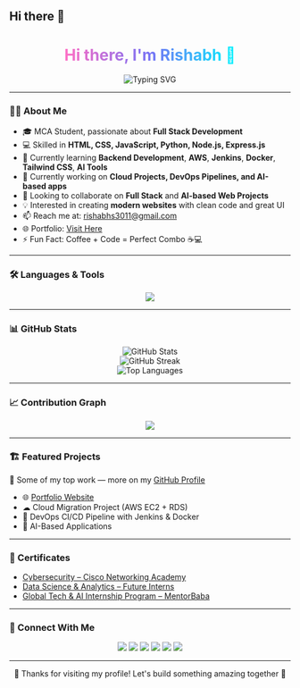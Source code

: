 ## Hi there 👋

<h1 align="center">
  <span style="background: linear-gradient(90deg, #ff6ec4, #7873f5, #00f2fe); -webkit-background-clip: text; color: transparent; font-weight: 700;">
    Hi there, I'm Rishabh 👋
  </span>
</h1>

<p align="center">
  <img src="https://readme-typing-svg.demolab.com?font=Fira+Code&size=24&pause=1000&color=FF6EC4,7873F5,00F2FE&center=true&vCenter=true&width=600&lines=Full+Stack+Developer;MCA+Student;Node.js+%7C+Express.js+%7C+JavaScript;Cloud+%7C+DevOps+%7C+AI+Learner;Always+Learning+New+Tech" alt="Typing SVG" />
</p>

---

### 👨‍💻 About Me
- 🎓 MCA Student, passionate about **Full Stack Development**
- 💻 Skilled in **HTML, CSS, JavaScript, Python, Node.js, Express.js**
- 🌱 Currently learning **Backend Development**, **AWS**, **Jenkins**, **Docker**, **Tailwind CSS**, **AI Tools**
- 🔭 Currently working on **Cloud Projects, DevOps Pipelines, and AI-based apps**
- 👯 Looking to collaborate on **Full Stack** and **AI-based Web Projects**
- 💡 Interested in creating **modern websites** with clean code and great UI
- 📫 Reach me at: <a href="mailto:rishabhs3011@gmail.com?subject=Hello%20Rishabh&body=Hi%20Rishabh%2C%0A%0AI%20would%20like%20to%20connect%20with%20you%20regarding..." style="color:#ff6ec4;font-weight:600;">rishabhs3011@gmail.com</a>
- 🌐 Portfolio: [Visit Here](https://github.com/Rishabhs-2004/My-Portfolio)
- ⚡ Fun Fact: Coffee + Code = Perfect Combo ☕💻

---

### 🛠️ Languages & Tools
<p align="center">
  <img src="https://skillicons.dev/icons?i=react,tailwind,bootstrap,redux,js,ts,html,css,nodejs,express,mongodb,python,git,github,vscode,postman,docker,aws,jenkins" />
</p>

---

### 📊 GitHub Stats
<p align="center">
  <img src="https://github-readme-stats.vercel.app/api?username=Rishabhs-2004&show_icons=true&theme=radical" alt="GitHub Stats" />
  <br />
  <img src="https://streak-stats.demolab.com?user=Rishabhs-2004&theme=radical&hide_border=true" alt="GitHub Streak" />
  <br />
  <img src="https://github-readme-stats.vercel.app/api/top-langs/?username=Rishabhs-2004&layout=compact&theme=radical" alt="Top Languages" />
</p>

---

### 📈 Contribution Graph
<p align="center">
  <img src="https://github-readme-activity-graph.vercel.app/graph?username=Rishabhs-2004&theme=react-dark" />
</p>

---

### 🏗️ Featured Projects
🚀 Some of my top work — more on my [GitHub Profile](https://github.com/Rishabhs-2004)

- 🌐 [Portfolio Website](https://github.com/Rishabhs-2004/My-Portfolio)
- ☁ Cloud Migration Project (AWS EC2 + RDS)
- 🔧 DevOps CI/CD Pipeline with Jenkins & Docker
- 🤖 AI-Based Applications

---

### 📜 Certificates
- [Cybersecurity – Cisco Networking Academy](https://www.linkedin.com/posts/rishabh-singh-3b85a6334_cybersecurity-cisco-networkingacademy-activity-7356481083502211074-LaB3)
- [Data Science & Analytics – Future Interns](https://www.linkedin.com/posts/rishabh-singh-3b85a6334_futureinterns-datascience-analytics-activity-7356480093109547008-136f)
- [Global Tech & AI Internship Program – MentorBaba](https://www.linkedin.com/posts/rishabh-singh-3b85a6334_global-tech-ai-internship-program-mentorbaba-activity-7348782676004204548-Om-u)

---

### 🔗 Connect With Me
<p align="center">
  <a href="mailto:rishabhs3011@gmail.com?subject=Hello%20Rishabh&body=Hi%20Rishabh%2C%0A%0AI%20would%20like%20to%20connect%20with%20you%20regarding..."><img src="https://img.shields.io/badge/Email-D14836?style=for-the-badge&logo=gmail&logoColor=white" /></a>
  <a href="https://github.com/Rishabhs-2004"><img src="https://img.shields.io/badge/GitHub-100000?style=for-the-badge&logo=github&logoColor=white" /></a>
  <a href="https://www.linkedin.com/in/rishabh-singh-3b85a6334"><img src="https://img.shields.io/badge/LinkedIn-0077B5?style=for-the-badge&logo=linkedin&logoColor=white" /></a>
  <a href="https://github.com/Rishabhs-2004/My-Portfolio"><img src="https://img.shields.io/badge/Portfolio-000?style=for-the-badge&logo=vercel&logoColor=white" /></a>
  <a href="https://www.instagram.com/yourusername"><img src="https://img.shields.io/badge/Instagram-E4405F?style=for-the-badge&logo=instagram&logoColor=white" /></a>
  <a href="https://www.facebook.com/yourusername"><img src="https://img.shields.io/badge/Facebook-1877F2?style=for-the-badge&logo=facebook&logoColor=white" /></a>
</p>

---

<p align="center">
  🥂 Thanks for visiting my profile! Let's build something amazing together 🚀
</p>
